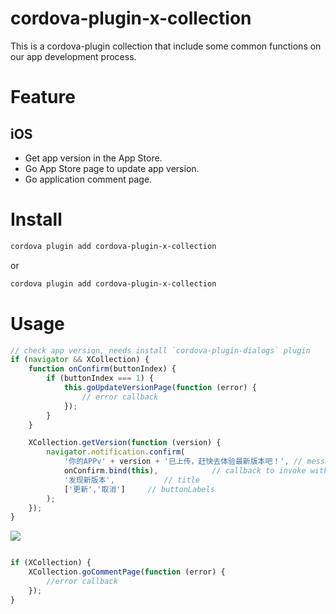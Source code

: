 # cordova-plugin-x-collection

This is a cordova-plugin collection that include some common functions on our app development process.

# Feature

## iOS

- Get app version in the App Store.
- Go App Store page to update app version.
- Go application comment page.

# Install

```bash
cordova plugin add cordova-plugin-x-collection
```
or

```bash
cordova plugin add cordova-plugin-x-collection
```

# Usage

```Javascript
// check app version, needs install `cordova-plugin-dialogs` plugin
if (navigator && XCollection) {
    function onConfirm(buttonIndex) {
        if (buttonIndex === 1) {
            this.goUpdateVersionPage(function (error) {
                // error callback
            });
        }
    }

    XCollection.getVersion(function (version) {
        navigator.notification.confirm(
            '你的APPv' + version + '已上传，赶快去体验最新版本吧！', // message
            onConfirm.bind(this),            // callback to invoke with index of button pressed
            '发现新版本',           // title
            ['更新','取消']     // buttonLabels
        );
    });
}

```

![](http://oweglvqu7.bkt.clouddn.com/blog/2017-10-17-8798ED88-4EA6-4A4D-B0C0-15E16ADF4809.png)

```Javascript

if (XCollection) {
    XCollection.goCommentPage(function (error) {
        //error callback
    });
}

```

